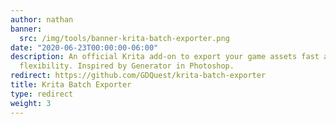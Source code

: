 ```yaml
---
author: nathan
banner:
  src: /img/tools/banner-krita-batch-exporter.png
date: "2020-06-23T00:00:00-06:00"
description: An official Krita add-on to export your game assets fast and with great
  flexibility. Inspired by Generator in Photoshop.
redirect: https://github.com/GDQuest/krita-batch-exporter
title: Krita Batch Exporter
type: redirect
weight: 3
---
```


